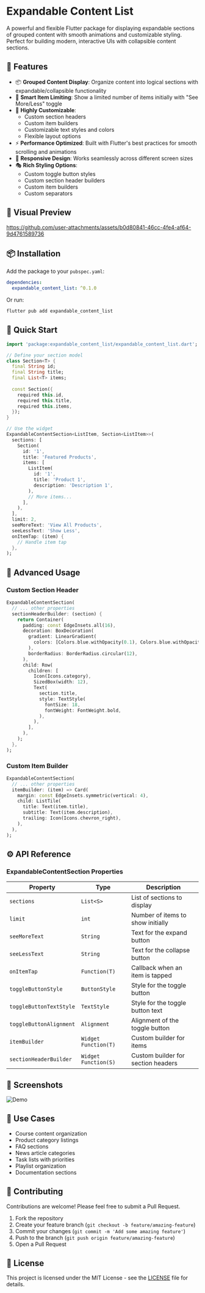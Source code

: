 <!--
This README describes the package. If you publish this package to pub.dev,
this README's contents appear on the landing page for your package.

For information about how to write a good package README, see the guide for
[writing package pages](https://dart.dev/tools/pub/writing-package-pages).

For general information about developing packages, see the Dart guide for
[creating packages](https://dart.dev/guides/libraries/create-packages)
and the Flutter guide for
[developing packages and plugins](https://flutter.dev/to/develop-packages).
-->

# Expandable Content List

A powerful and flexible Flutter package for displaying expandable sections of grouped content with smooth animations and customizable styling. Perfect for building modern, interactive UIs with collapsible content sections.

## 🌟 Features

- 📦 **Grouped Content Display**: Organize content into logical sections with expandable/collapsible functionality
- 🎯 **Smart Item Limiting**: Show a limited number of items initially with "See More/Less" toggle
- 🎨 **Highly Customizable**: 
  - Custom section headers
  - Custom item builders
  - Customizable text styles and colors
  - Flexible layout options
- ⚡ **Performance Optimized**: Built with Flutter's best practices for smooth scrolling and animations
- 📱 **Responsive Design**: Works seamlessly across different screen sizes
- 🎭 **Rich Styling Options**: 
  - Custom toggle button styles
  - Custom section header builders
  - Custom item builders
  - Custom separators
 
## 🌟 Visual Preview

https://github.com/user-attachments/assets/b0d80841-46cc-4fe4-af64-9d4761589736

## 📦 Installation

Add the package to your `pubspec.yaml`:

```yaml
dependencies:
  expandable_content_list: ^0.1.0
```

Or run:
```bash
flutter pub add expandable_content_list
```

## 🚀 Quick Start

```dart
import 'package:expandable_content_list/expandable_content_list.dart';

// Define your section model
class Section<T> {
  final String id;
  final String title;
  final List<T> items;
  
  const Section({
    required this.id,
    required this.title,
    required this.items,
  });
}

// Use the widget
ExpandableContentSection<ListItem, Section<ListItem>>(
  sections: [
    Section(
      id: '1',
      title: 'Featured Products',
      items: [
        ListItem(
          id: '1',
          title: 'Product 1',
          description: 'Description 1',
        ),
        // More items...
      ],
    ),
  ],
  limit: 2,
  seeMoreText: 'View All Products',
  seeLessText: 'Show Less',
  onItemTap: (item) {
    // Handle item tap
  },
);
```

## 🎨 Advanced Usage

### Custom Section Header
```dart
ExpandableContentSection(
  // ... other properties
  sectionHeaderBuilder: (section) {
    return Container(
      padding: const EdgeInsets.all(16),
      decoration: BoxDecoration(
        gradient: LinearGradient(
          colors: [Colors.blue.withOpacity(0.1), Colors.blue.withOpacity(0.05)],
        ),
        borderRadius: BorderRadius.circular(12),
      ),
      child: Row(
        children: [
          Icon(Icons.category),
          SizedBox(width: 12),
          Text(
            section.title,
            style: TextStyle(
              fontSize: 18,
              fontWeight: FontWeight.bold,
            ),
          ),
        ],
      ),
    );
  },
);
```

### Custom Item Builder
```dart
ExpandableContentSection(
  // ... other properties
  itemBuilder: (item) => Card(
    margin: const EdgeInsets.symmetric(vertical: 4),
    child: ListTile(
      title: Text(item.title),
      subtitle: Text(item.description),
      trailing: Icon(Icons.chevron_right),
    ),
  ),
);
```

## ⚙️ API Reference

### ExpandableContentSection Properties

| Property | Type | Description |
|----------|------|-------------|
| `sections` | `List<S>` | List of sections to display |
| `limit` | `int` | Number of items to show initially |
| `seeMoreText` | `String` | Text for the expand button |
| `seeLessText` | `String` | Text for the collapse button |
| `onItemTap` | `Function(T)` | Callback when an item is tapped |
| `toggleButtonStyle` | `ButtonStyle` | Style for the toggle button |
| `toggleButtonTextStyle` | `TextStyle` | Style for the toggle button text |
| `toggleButtonAlignment` | `Alignment` | Alignment of the toggle button |
| `itemBuilder` | `Widget Function(T)` | Custom builder for items |
| `sectionHeaderBuilder` | `Widget Function(S)` | Custom builder for section headers |

## 📱 Screenshots

![Demo](https://example.com/demo.gif)

## 🎯 Use Cases

- Course content organization
- Product category listings
- FAQ sections
- News article categories
- Task lists with priorities
- Playlist organization
- Documentation sections

## 🤝 Contributing

Contributions are welcome! Please feel free to submit a Pull Request.

1. Fork the repository
2. Create your feature branch (`git checkout -b feature/amazing-feature`)
3. Commit your changes (`git commit -m 'Add some amazing feature'`)
4. Push to the branch (`git push origin feature/amazing-feature`)
5. Open a Pull Request

## 📄 License

This project is licensed under the MIT License - see the [LICENSE](LICENSE) file for details.


